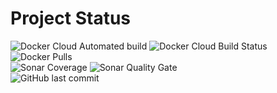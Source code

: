 # Project Status
![Docker Cloud Automated build](https://img.shields.io/docker/cloud/automated/publicdevop2019/product.svg?style=flat-square)  ![Docker Cloud Build Status](https://img.shields.io/docker/cloud/build/publicdevop2019/product.svg?style=flat-square)  ![Docker Pulls](https://img.shields.io/docker/pulls/publicdevop2019/product.svg?style=flat-square)  
![Sonar Coverage](https://img.shields.io/sonar/https/sonarcloud.io/publicdevop2019_mt3-product/coverage.svg?style=flat-square)  ![Sonar Quality Gate](https://img.shields.io/sonar/https/sonarcloud.io/publicdevop2019_mt3-product/quality_gate.svg?style=flat-square)  
![GitHub last commit](https://img.shields.io/github/last-commit/publicdevop2019/mt3-product.svg?style=flat-square)
